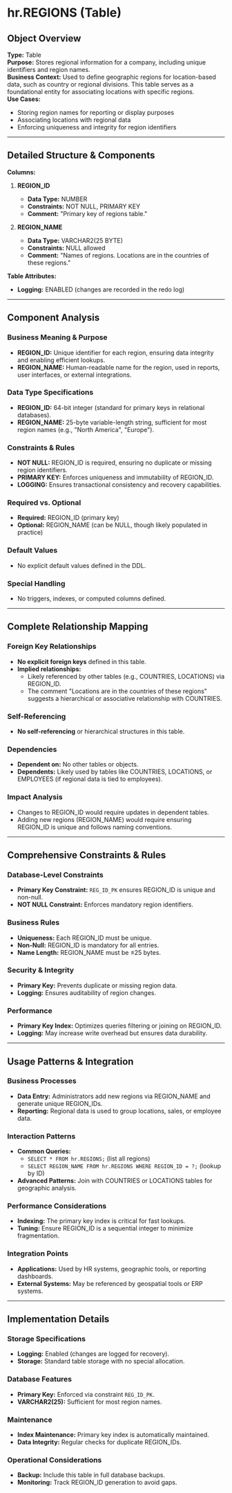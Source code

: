 # hr.REGIONS (Table)

## Object Overview
**Type:** Table  
**Purpose:** Stores regional information for a company, including unique identifiers and region names.  
**Business Context:** Used to define geographic regions for location-based data, such as country or regional divisions. This table serves as a foundational entity for associating locations with specific regions.  
**Use Cases:**  
- Storing region names for reporting or display purposes  
- Associating locations with regional data  
- Enforcing uniqueness and integrity for region identifiers  

---

## Detailed Structure & Components
**Columns:**  
1. **REGION_ID**  
   - **Data Type:** NUMBER  
   - **Constraints:** NOT NULL, PRIMARY KEY  
   - **Comment:** "Primary key of regions table."  

2. **REGION_NAME**  
   - **Data Type:** VARCHAR2(25 BYTE)  
   - **Constraints:** NULL allowed  
   - **Comment:** "Names of regions. Locations are in the countries of these regions."  

**Table Attributes:**  
- **Logging:** ENABLED (changes are recorded in the redo log)  

---

## Component Analysis
### Business Meaning & Purpose
- **REGION_ID:** Unique identifier for each region, ensuring data integrity and enabling efficient lookups.  
- **REGION_NAME:** Human-readable name for the region, used in reports, user interfaces, or external integrations.  

### Data Type Specifications
- **REGION_ID:** 64-bit integer (standard for primary keys in relational databases).  
- **REGION_NAME:** 25-byte variable-length string, sufficient for most region names (e.g., "North America", "Europe").  

### Constraints & Rules
- **NOT NULL:** REGION_ID is required, ensuring no duplicate or missing region identifiers.  
- **PRIMARY KEY:** Enforces uniqueness and immutability of REGION_ID.  
- **LOGGING:** Ensures transactional consistency and recovery capabilities.  

### Required vs. Optional
- **Required:** REGION_ID (primary key)  
- **Optional:** REGION_NAME (can be NULL, though likely populated in practice)  

### Default Values
- No explicit default values defined in the DDL.  

### Special Handling
- No triggers, indexes, or computed columns defined.  

---

## Complete Relationship Mapping
### Foreign Key Relationships
- **No explicit foreign keys** defined in this table.  
- **Implied relationships:**  
  - Likely referenced by other tables (e.g., COUNTRIES, LOCATIONS) via REGION_ID.  
  - The comment "Locations are in the countries of these regions" suggests a hierarchical or associative relationship with COUNTRIES.  

### Self-Referencing
- **No self-referencing** or hierarchical structures in this table.  

### Dependencies
- **Dependent on:** No other tables or objects.  
- **Dependents:** Likely used by tables like COUNTRIES, LOCATIONS, or EMPLOYEES (if regional data is tied to employees).  

### Impact Analysis
- Changes to REGION_ID would require updates in dependent tables.  
- Adding new regions (REGION_NAME) would require ensuring REGION_ID is unique and follows naming conventions.  

---

## Comprehensive Constraints & Rules
### Database-Level Constraints
- **Primary Key Constraint:** `REG_ID_PK` ensures REGION_ID is unique and non-null.  
- **NOT NULL Constraint:** Enforces mandatory region identifiers.  

### Business Rules
- **Uniqueness:** Each REGION_ID must be unique.  
- **Non-Null:** REGION_ID is mandatory for all entries.  
- **Name Length:** REGION_NAME must be ≤25 bytes.  

### Security & Integrity
- **Primary Key:** Prevents duplicate or missing region data.  
- **Logging:** Ensures auditability of region changes.  

### Performance
- **Primary Key Index:** Optimizes queries filtering or joining on REGION_ID.  
- **Logging:** May increase write overhead but ensures data durability.  

---

## Usage Patterns & Integration
### Business Processes
- **Data Entry:** Administrators add new regions via REGION_NAME and generate unique REGION_IDs.  
- **Reporting:** Regional data is used to group locations, sales, or employee data.  

### Interaction Patterns
- **Common Queries:**  
  - `SELECT * FROM hr.REGIONS;` (list all regions)  
  - `SELECT REGION_NAME FROM hr.REGIONS WHERE REGION_ID = ?;` (lookup by ID)  
- **Advanced Patterns:** Join with COUNTRIES or LOCATIONS tables for geographic analysis.  

### Performance Considerations
- **Indexing:** The primary key index is critical for fast lookups.  
- **Tuning:** Ensure REGION_ID is a sequential integer to minimize fragmentation.  

### Integration Points
- **Applications:** Used by HR systems, geographic tools, or reporting dashboards.  
- **External Systems:** May be referenced by geospatial tools or ERP systems.  

---

## Implementation Details
### Storage Specifications
- **Logging:** Enabled (changes are logged for recovery).  
- **Storage:** Standard table storage with no special allocation.  

### Database Features
- **Primary Key:** Enforced via constraint `REG_ID_PK`.  
- **VARCHAR2(25):** Sufficient for most region names.  

### Maintenance
- **Index Maintenance:** Primary key index is automatically maintained.  
- **Data Integrity:** Regular checks for duplicate REGION_IDs.  

### Operational Considerations
- **Backup:** Include this table in full database backups.  
- **Monitoring:** Track REGION_ID generation to avoid gaps.
